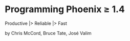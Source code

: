 # Programming Phoenix ≥ 1.4

Productive
|> Reliable
|> Fast

by Chris McCord, Bruce Tate, José Valim
